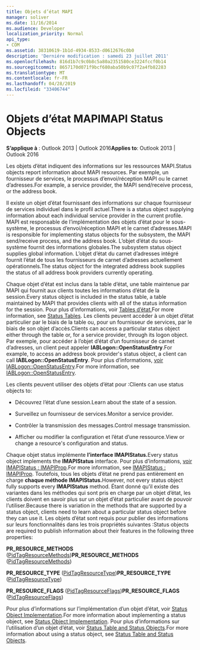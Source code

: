```yaml
---
title: Objets d’état MAPI
manager: soliver
ms.date: 11/16/2014
ms.audience: Developer
localization_priority: Normal
api_type:
- COM
ms.assetid: 38310619-1b1d-4934-8533-d0612676c0b0
description: 'Derniére modification : samedi 23 juillet 2011'
ms.openlocfilehash: 816d1b7c9c0b8c5a80a2351580ce3224fccf0b14
ms.sourcegitcommit: 8657170d071f9bcf680aba50b9c07f2a4fb82283
ms.translationtype: MT
ms.contentlocale: fr-FR
ms.lasthandoff: 04/28/2019
ms.locfileid: "33406744"
---
```

# <a name="mapi-status-objects"></a><span data-ttu-id="5623d-103">Objets d’état MAPI</span><span class="sxs-lookup"><span data-stu-id="5623d-103">MAPI Status Objects</span></span>

  
  
<span data-ttu-id="5623d-104">**S’applique à** : Outlook 2013 | Outlook 2016</span><span class="sxs-lookup"><span data-stu-id="5623d-104">**Applies to**: Outlook 2013 | Outlook 2016</span></span> 
  
<span data-ttu-id="5623d-105">Les objets d’état indiquent des informations sur les ressources MAPI.</span><span class="sxs-lookup"><span data-stu-id="5623d-105">Status objects report information about MAPI resources.</span></span> <span data-ttu-id="5623d-106">Par exemple, un fournisseur de services, le processus d’envoi/réception MAPI ou le carnet d’adresses.</span><span class="sxs-lookup"><span data-stu-id="5623d-106">For example, a service provider, the MAPI send/receive process, or the address book.</span></span>
  
<span data-ttu-id="5623d-107">Il existe un objet d’état fournissant des informations sur chaque fournisseur de services individuel dans le profil actuel.</span><span class="sxs-lookup"><span data-stu-id="5623d-107">There is a status object supplying information about each individual service provider in the current profile.</span></span> <span data-ttu-id="5623d-108">MAPI est responsable de l’implémentation des objets d’état pour le sous-système, le processus d’envoi/réception MAPI et le carnet d’adresses.</span><span class="sxs-lookup"><span data-stu-id="5623d-108">MAPI is responsible for implementing status objects for the subsystem, the MAPI send/receive process, and the address book.</span></span> <span data-ttu-id="5623d-109">L’objet d’état du sous-système fournit des informations globales.</span><span class="sxs-lookup"><span data-stu-id="5623d-109">The subsystem status object supplies global information.</span></span> <span data-ttu-id="5623d-110">L’objet d’état du carnet d’adresses intégré fournit l’état de tous les fournisseurs de carnet d’adresses actuellement opérationnels.</span><span class="sxs-lookup"><span data-stu-id="5623d-110">The status object for the integrated address book supplies the status of all address book providers currently operating.</span></span>
  
<span data-ttu-id="5623d-111">Chaque objet d’état est inclus dans la table d’état, une table maintenue par MAPI qui fournit aux clients toutes les informations d’état de la session.</span><span class="sxs-lookup"><span data-stu-id="5623d-111">Every status object is included in the status table, a table maintained by MAPI that provides clients with all of the status information for the session.</span></span> <span data-ttu-id="5623d-112">Pour plus d’informations, voir [Tables d’état.](status-tables.md)</span><span class="sxs-lookup"><span data-stu-id="5623d-112">For more information, see [Status Tables](status-tables.md).</span></span> <span data-ttu-id="5623d-113">Les clients peuvent accéder à un objet d’état particulier par le biais de la table ou, pour un fournisseur de services, par le biais de son objet d’accès.</span><span class="sxs-lookup"><span data-stu-id="5623d-113">Clients can access a particular status object either through the table or, for a service provider, through its logon object.</span></span> <span data-ttu-id="5623d-114">Par exemple, pour accéder à l’objet d’état d’un fournisseur de carnet d’adresses, un client peut appeler **IABLogon::OpenStatusEntry**.</span><span class="sxs-lookup"><span data-stu-id="5623d-114">For example, to access an address book provider's status object, a client can call **IABLogon::OpenStatusEntry**.</span></span> <span data-ttu-id="5623d-115">Pour plus d’informations, [voir IABLogon::OpenStatusEntry](iablogon-openstatusentry.md).</span><span class="sxs-lookup"><span data-stu-id="5623d-115">For more information, see [IABLogon::OpenStatusEntry](iablogon-openstatusentry.md).</span></span>
  
<span data-ttu-id="5623d-116">Les clients peuvent utiliser des objets d’état pour :</span><span class="sxs-lookup"><span data-stu-id="5623d-116">Clients can use status objects to:</span></span>
  
- <span data-ttu-id="5623d-117">Découvrez l’état d’une session.</span><span class="sxs-lookup"><span data-stu-id="5623d-117">Learn about the state of a session.</span></span>
    
- <span data-ttu-id="5623d-118">Surveillez un fournisseur de services.</span><span class="sxs-lookup"><span data-stu-id="5623d-118">Monitor a service provider.</span></span>
    
- <span data-ttu-id="5623d-119">Contrôler la transmission des messages.</span><span class="sxs-lookup"><span data-stu-id="5623d-119">Control message transmission.</span></span>
    
- <span data-ttu-id="5623d-120">Afficher ou modifier la configuration et l’état d’une ressource.</span><span class="sxs-lookup"><span data-stu-id="5623d-120">View or change a resource's configuration and status.</span></span>
    
<span data-ttu-id="5623d-121">Chaque objet status implémente **l’interface IMAPIStatus.**</span><span class="sxs-lookup"><span data-stu-id="5623d-121">Every status object implements the **IMAPIStatus** interface.</span></span> <span data-ttu-id="5623d-122">Pour plus d’informations, [voir IMAPIStatus : IMAPIProp](imapistatusimapiprop.md).</span><span class="sxs-lookup"><span data-stu-id="5623d-122">For more information, see [IMAPIStatus : IMAPIProp](imapistatusimapiprop.md).</span></span> <span data-ttu-id="5623d-123">Toutefois, tous les objets d’état ne prend pas entièrement en charge **chaque méthode IMAPIStatus.**</span><span class="sxs-lookup"><span data-stu-id="5623d-123">However, not every status object fully supports every **IMAPIStatus** method.</span></span> <span data-ttu-id="5623d-124">Étant donné qu’il existe des variantes dans les méthodes qui sont pris en charge par un objet d’état, les clients doivent en savoir plus sur un objet d’état particulier avant de pouvoir l’utiliser.</span><span class="sxs-lookup"><span data-stu-id="5623d-124">Because there is variation in the methods that are supported by a status object, clients need to learn about a particular status object before they can use it.</span></span> <span data-ttu-id="5623d-125">Les objets d’état sont requis pour publier des informations sur leurs fonctionnalités dans les trois propriétés suivantes :</span><span class="sxs-lookup"><span data-stu-id="5623d-125">Status objects are required to publish information about their features in the following three properties:</span></span> 
  
 <span data-ttu-id="5623d-126">**PR_RESOURCE_METHODS** ([PidTagResourceMethods](pidtagresourcemethods-canonical-property.md))</span><span class="sxs-lookup"><span data-stu-id="5623d-126">**PR_RESOURCE_METHODS** ([PidTagResourceMethods](pidtagresourcemethods-canonical-property.md))</span></span> 
  
 <span data-ttu-id="5623d-127">**PR_RESOURCE_TYPE** ([PidTagResourceType](pidtagresourcetype-canonical-property.md))</span><span class="sxs-lookup"><span data-stu-id="5623d-127">**PR_RESOURCE_TYPE** ([PidTagResourceType](pidtagresourcetype-canonical-property.md))</span></span> 
  
 <span data-ttu-id="5623d-128">**PR_RESOURCE_FLAGS** ([PidTagResourceFlags](pidtagresourceflags-canonical-property.md))</span><span class="sxs-lookup"><span data-stu-id="5623d-128">**PR_RESOURCE_FLAGS** ([PidTagResourceFlags](pidtagresourceflags-canonical-property.md))</span></span> 
  
<span data-ttu-id="5623d-129">Pour plus d’informations sur l’implémentation d’un objet d’état, voir [Status Object Implementation](status-object-implementation.md).</span><span class="sxs-lookup"><span data-stu-id="5623d-129">For more information about implementing a status object, see [Status Object Implementation](status-object-implementation.md).</span></span> <span data-ttu-id="5623d-130">Pour plus d’informations sur l’utilisation d’un objet d’état, voir [Status Table and Status Objects](status-table-and-status-objects.md).</span><span class="sxs-lookup"><span data-stu-id="5623d-130">For more information about using a status object, see [Status Table and Status Objects](status-table-and-status-objects.md).</span></span>
  

